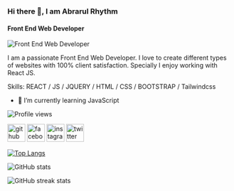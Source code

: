 ### Hi there 👋, I am Abrarul Rhythm
#### Front End Web Developer
![Front End Web Developer](https://scontent.fbzl4-1.fna.fbcdn.net/v/t39.30808-6/329924139_506315001471696_3455584900523753985_n.jpg?_nc_cat=106&ccb=1-7&_nc_sid=730e14&_nc_ohc=6OfHXuNLvpAAX9cjCrh&_nc_ht=scontent.fbzl4-1.fna&oh=00_AfBuEDKxtswy08F63v_xX1H9GQQeB6s4u4HvZFhvfk_uQg&oe=6440F7BA)

I am a passionate Front End Web Developer. I love to create different types of websites with 100% client satisfaction. Specially I enjoy working with React JS.

Skills: REACT / JS / JQUERY / HTML / CSS / BOOTSTRAP / Tailwindcss
 
- 🌱 I’m currently learning JavaScript 

![Profile views](https://gpvc.arturio.dev/AbrarulRhythm)  


[<img src='https://cdn.jsdelivr.net/npm/simple-icons@3.0.1/icons/github.svg' alt='github' height='40'>](https://github.com/AbrarulRhythm)  [<img src='https://cdn.jsdelivr.net/npm/simple-icons@3.0.1/icons/facebook.svg' alt='facebook' height='40'>](https://www.facebook.com/AbrarulRhythm1991)  [<img src='https://cdn.jsdelivr.net/npm/simple-icons@3.0.1/icons/instagram.svg' alt='instagram' height='40'>](https://www.instagram.com/abrarulrhythm/)  [<img src='https://cdn.jsdelivr.net/npm/simple-icons@3.0.1/icons/twitter.svg' alt='twitter' height='40'>](https://twitter.com/AbrarulRhythm)  

[![Top Langs](https://github-readme-stats.vercel.app/api/top-langs/?username=AbrarulRhythm)](https://github.com/anuraghazra/github-readme-stats)

![GitHub stats](https://github-readme-stats.vercel.app/api?username=AbrarulRhythm&show_icons=true)  

![GitHub streak stats](https://streak-stats.demolab.com/?user=AbrarulRhythm)  


